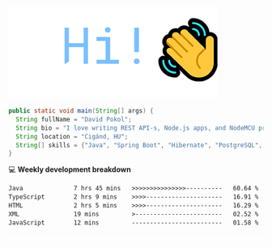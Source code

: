 ![Hi!](assets/images/hi.png)

```java
public static void main(String[] args) {
  String fullName = "David Pokol";
  String bio = "I love writing REST API-s, Node.js apps, and NodeMCU programs";
  String location = "Cigánd, HU";
  String[] skills = {"Java", "Spring Boot", "Hibernate", "PostgreSQL", "Git"};
}
```

💻 **Weekly development breakdown**
<!--START_SECTION:waka-->

```txt
Java              7 hrs 45 mins   >>>>>>>>>>>>>>>----------   60.64 %
TypeScript        2 hrs 9 mins    >>>>---------------------   16.91 %
HTML              2 hrs 5 mins    >>>>---------------------   16.29 %
XML               19 mins         >------------------------   02.52 %
JavaScript        12 mins         -------------------------   01.58 %
```

<!--END_SECTION:waka-->

![footer](assets/images/footer.png)
